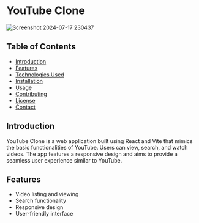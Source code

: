 # YouTube Clone

![Screenshot 2024-07-17 230437](https://github.com/user-attachments/assets/cbb110e2-0a98-40d9-8d36-151ea882bcdb)

## Table of Contents

- [Introduction](#introduction)
- [Features](#features)
- [Technologies Used](#technologies-used)
- [Installation](#installation)
- [Usage](#usage)
- [Contributing](#contributing)
- [License](#license)
- [Contact](#contact)

## Introduction

YouTube Clone is a web application built using React and Vite that mimics the basic functionalities of YouTube. Users can view, search, and watch videos. The app features a responsive design and aims to provide a seamless user experience similar to YouTube.

## Features

- Video listing and viewing
- Search functionality
- Responsive design
- User-friendly interface




